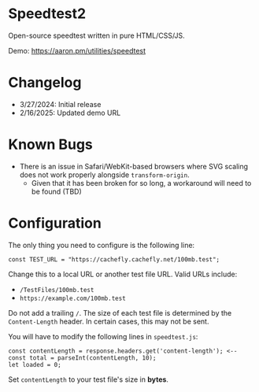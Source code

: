 # Speedtest2
Open-source speedtest written in pure HTML/CSS/JS.

Demo: https://aaron.pm/utilities/speedtest

# Changelog

- 3/27/2024: Initial release
- 2/16/2025: Updated demo URL

# Known Bugs

- There is an issue in Safari/WebKit-based browsers where SVG scaling does not work properly alongside `transform-origin`.
  - Given that it has been broken for so long, a workaround will need to be found (TBD)

# Configuration

The only thing you need to configure is the following line:

```
const TEST_URL = "https://cachefly.cachefly.net/100mb.test";
```

Change this to a local URL or another test file URL. Valid URLs include:

- `/TestFiles/100mb.test`
- `https://example.com/100mb.test`

Do not add a trailing `/`. The size of each test file is determined by the `Content-Length` header. In certain cases, this may not be sent.

You will have to modify the following lines in `speedtest.js`:

```
const contentLength = response.headers.get('content-length'); <--
const total = parseInt(contentLength, 10);
let loaded = 0;
```

Set `contentLength` to your test file's size in **bytes**.

